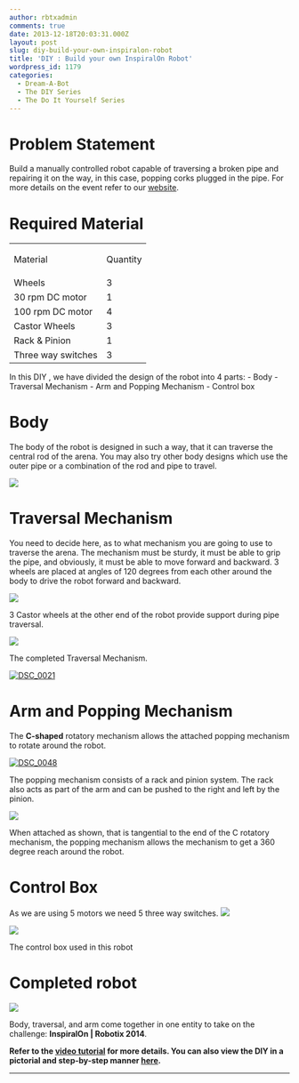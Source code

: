 ```yaml
---
author: rbtxadmin
comments: true
date: 2013-12-18T20:03:31.000Z
layout: post
slug: diy-build-your-own-inspiralon-robot
title: 'DIY : Build your own InspiralOn Robot'
wordpress_id: 1179
categories:
  - Dream-A-Bot
  - The DIY Series
  - The Do It Yourself Series
---
```


# Problem Statement
Build a manually controlled robot capable of traversing a broken pipe and repairing it on the way, in this case, popping corks plugged in the pipe. For more details on the event refer to our [website](http://www.robotix.in/events/event/inspiralon).

# Required Material
<table align="center" > 

<tbody >
<tr >

<td >

Material

</td>

<td >

Quantity

</td>
</tr>
<tr >

<td >Wheels
</td>

<td >3
</td>
</tr>
<tr >

<td >30 rpm DC motor
</td>

<td >1
</td>
</tr>
<tr >

<td >100 rpm DC motor
</td>

<td >4
</td>
</tr>
<tr >

<td >Castor Wheels
</td>

<td >3
</td>
</tr>
<tr >

<td >Rack & Pinion
</td>

<td >1
</td>
</tr>
<tr >

<td >Three way switches
</td>

<td >3 </td> </tr> </tbody> </table> In this DIY , we have divided the design of the robot into 4 parts:
- Body
- Traversal Mechanism
- Arm and Popping Mechanism
- Control box

# Body
The body of the robot is designed in such a way, that it can traverse the central rod of the arena. You may also try other body designs which use the outer pipe or a combination of the rod and pipe to travel.

![](https://lh3.googleusercontent.com/xjbKg4WBnuQFcvBrORc8XFfr6aJ2HqqOOhNyJcQAzAjyNsj41FIsC28JQDjmKeVSm0BpNghPK17ABjGU4rn6y1f9ZFa3R9UAVHX2zJW4OI3_zbh6u_b0z3E3PQ)

# Traversal Mechanism
You need to decide here, as to what mechanism you are going to use to traverse the arena. The mechanism must be sturdy, it must be able to grip the pipe, and obviously, it must be able to move forward and backward. 3 wheels are placed at angles of 120 degrees from each other around the body to drive the robot forward and backward.

![](https://lh4.googleusercontent.com/ulR331myuP7Pjmj_AwkhAU3sVvK7XjLBQ1q5XbMTduE5X0Uonf-2282hZrYB2JQwtthLjwYC36YVHfVZk7esYjifiDkHIw1VXZWgPKPpkLf-R09xjpjXdubEVw)

3 Castor wheels at the other end of the robot provide support during pipe traversal.

![](https://lh3.googleusercontent.com/JefSJ6sV3brFxWv2Wac1fy_SrDDvNNFAw0qA5NqkVF8w4WZZKOLs0b-8Xt_vkhHxWAifLQ2hXvD3PFWnN8YWAl1cYyUWLaXHEEZ0O0gdJBXRZbonL4Q7Ar0sIw)

The completed Traversal Mechanism.

[![DSC_0021](http://robotix.in/blog/wp-content/uploads/2013/12/DSC_0021-1024x678.jpg)](http://robotix.in/blog/wp-content/uploads/2013/12/DSC_0021.jpg)

# Arm and Popping Mechanism
The **C-shaped** rotatory mechanism allows the attached popping mechanism to rotate around the robot.

[![DSC_0048](http://robotix.in/blog/wp-content/uploads/2013/12/DSC_0048-1024x678.jpg)](http://robotix.in/blog/wp-content/uploads/2013/12/DSC_0048.jpg)

The popping mechanism consists of a rack and pinion system. The rack also acts as part of the arm and can be pushed to the right and left by the pinion.

![](https://lh5.googleusercontent.com/vwhG3oWb4euKciEtpp6nx6wxSSYAb8AzLJGim-wTN8rmT7Judfm8nZ99D-kl-18qhOrMYgivk2t6K0JJbKY7VFoQ2xLYvcx5SDr1EYtAlG2Sbl0P1-TY6Bm12w)

When attached as shown, that is tangential to the end of the C rotatory mechanism, the popping mechanism allows the mechanism to get a 360 degree reach around the robot.

#  
# Control Box
As we are using 5 motors we need 5 three way switches. ![](https://lh4.googleusercontent.com/qEDdIZF6jnijkh9GaZAFzsiZkD93fJ8g3EbzuhalFIzwsnUiYos3vzeBMQUmlpX2aP2mm04rWrsGPQhG1VjpoIXn8d017jCi6Pf_ITsUnbafiwDm0cc)

[![](http://robotix.in/blog/wp-content/uploads/2013/01/DSC3559-1024x678.jpg)](http://robotix.in/blog/wp-content/uploads/2013/01/DSC3559.jpg)

The control box used in this robot

# Completed robot
![](https://lh4.googleusercontent.com/ulR331myuP7Pjmj_AwkhAU3sVvK7XjLBQ1q5XbMTduE5X0Uonf-2282hZrYB2JQwtthLjwYC36YVHfVZk7esYjifiDkHIw1VXZWgPKPpkLf-R09xjpjXdubEVw)

Body, traversal, and arm come together in one entity to take on the challenge: **InspiralOn | Robotix 2014**.

**Refer to the [video tutorial](http://www.youtube.com/watch?v=K2Ru1SH3Z0U) for more details. You can also view the DIY in a pictorial and step-by-step manner [here](http://www.robotix.in/uploads/DIY.pdf).**

--------------------------------------------------------------------------------
